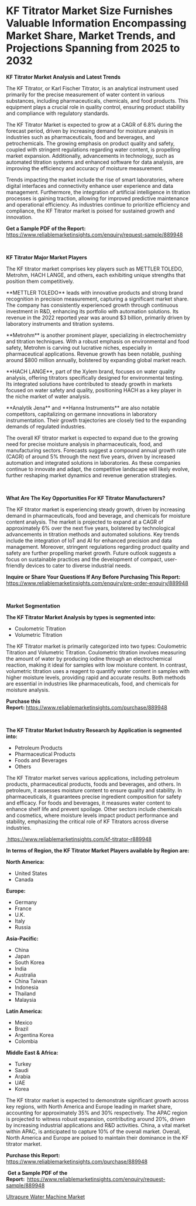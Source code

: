 <p><h1>KF Titrator Market Size Furnishes Valuable Information Encompassing Market Share, Market Trends, and Projections Spanning from 2025 to 2032</h1></p><p><strong>KF Titrator Market Analysis and Latest Trends</strong></p>
<p><p>The KF Titrator, or Karl Fischer Titrator, is an analytical instrument used primarily for the precise measurement of water content in various substances, including pharmaceuticals, chemicals, and food products. This equipment plays a crucial role in quality control, ensuring product stability and compliance with regulatory standards.</p><p>The KF Titrator Market is expected to grow at a CAGR of 6.8% during the forecast period, driven by increasing demand for moisture analysis in industries such as pharmaceuticals, food and beverages, and petrochemicals. The growing emphasis on product quality and safety, coupled with stringent regulations regarding water content, is propelling market expansion. Additionally, advancements in technology, such as automated titration systems and enhanced software for data analysis, are improving the efficiency and accuracy of moisture measurement.</p><p>Trends impacting the market include the rise of smart laboratories, where digital interfaces and connectivity enhance user experience and data management. Furthermore, the integration of artificial intelligence in titration processes is gaining traction, allowing for improved predictive maintenance and operational efficiency. As industries continue to prioritize efficiency and compliance, the KF Titrator market is poised for sustained growth and innovation.</p></p>
<p><strong>Get a Sample PDF of the Report:&nbsp;</strong> <a href="https://www.reliablemarketinsights.com/enquiry/request-sample/889948?utm_campaign=2214&utm_medium=2&utm_source=Github&utm_content=ia&utm_term=08042025&utm_id=kf-titrator">https://www.reliablemarketinsights.com/enquiry/request-sample/889948</a></p>
<p>&nbsp;</p>
<p><strong>KF Titrator Major Market Players</strong></p>
<p><p>The KF titrator market comprises key players such as METTLER TOLEDO, Metrohm, HACH LANGE, and others, each exhibiting unique strengths that position them competitively. </p><p>**METTLER TOLEDO** leads with innovative products and strong brand recognition in precision measurement, capturing a significant market share. The company has consistently experienced growth through continuous investment in R&D, enhancing its portfolio with automation solutions. Its revenue in the 2022 reported year was around $3 billion, primarily driven by laboratory instruments and titration systems.</p><p>**Metrohm** is another prominent player, specializing in electrochemistry and titration techniques. With a robust emphasis on environmental and food safety, Metrohm is carving out lucrative niches, especially in pharmaceutical applications. Revenue growth has been notable, pushing around $800 million annually, bolstered by expanding global market reach.</p><p>**HACH LANGE**, part of the Xylem brand, focuses on water quality analysis, offering titrators specifically designed for environmental testing. Its integrated solutions have contributed to steady growth in markets focused on water safety and quality, positioning HACH as a key player in the niche market of water analysis.</p><p>**Analytik Jena** and **Hanna Instruments** are also notable competitors, capitalizing on germane innovations in laboratory instrumentation. Their growth trajectories are closely tied to the expanding demands of regulated industries.</p><p>The overall KF titrator market is expected to expand due to the growing need for precise moisture analysis in pharmaceuticals, food, and manufacturing sectors. Forecasts suggest a compound annual growth rate (CAGR) of around 5% through the next five years, driven by increased automation and integrated solutions in laboratories. As these companies continue to innovate and adapt, the competitive landscape will likely evolve, further reshaping market dynamics and revenue generation strategies.</p></p>
<p>&nbsp;</p>
<p><strong>What Are The Key Opportunities For KF Titrator Manufacturers?</strong></p>
<p><p>The KF titrator market is experiencing steady growth, driven by increasing demand in pharmaceuticals, food and beverage, and chemicals for moisture content analysis. The market is projected to expand at a CAGR of approximately 6% over the next five years, bolstered by technological advancements in titration methods and automated solutions. Key trends include the integration of IoT and AI for enhanced precision and data management. Moreover, stringent regulations regarding product quality and safety are further propelling market growth. Future outlook suggests a focus on sustainable practices and the development of compact, user-friendly devices to cater to diverse industrial needs.</p></p>
<p><strong>Inquire or Share Your Questions If Any Before Purchasing This Report:</strong> <a href="https://www.reliablemarketinsights.com/enquiry/pre-order-enquiry/889948?utm_campaign=2214&utm_medium=2&utm_source=Github&utm_content=ia&utm_term=08042025&utm_id=kf-titrator">https://www.reliablemarketinsights.com/enquiry/pre-order-enquiry/889948</a></p>
<p>&nbsp;</p>
<p><strong>Market Segmentation</strong></p>
<p><strong>The KF Titrator Market Analysis by types is segmented into:</strong></p>
<p><ul><li>Coulometric Titration</li><li>Volumetric Titration</li></ul></p>
<p><p>The KF Titrator market is primarily categorized into two types: Coulometric Titration and Volumetric Titration. Coulometric titration involves measuring the amount of water by producing iodine through an electrochemical reaction, making it ideal for samples with low moisture content. In contrast, volumetric titration uses a reagent to quantify water content in samples with higher moisture levels, providing rapid and accurate results. Both methods are essential in industries like pharmaceuticals, food, and chemicals for moisture analysis.</p></p>
<p><strong>Purchase this Report:&nbsp;</strong><a href="https://www.reliablemarketinsights.com/purchase/889948?utm_campaign=2214&utm_medium=2&utm_source=Github&utm_content=ia&utm_term=08042025&utm_id=kf-titrator">https://www.reliablemarketinsights.com/purchase/889948</a></p>
<p>&nbsp;</p>
<p><strong>The KF Titrator Market Industry Research by Application is segmented into:</strong></p>
<p><ul><li>Petroleum Products</li><li>Pharmaceutical Products</li><li>Foods and Beverages</li><li>Others</li></ul></p>
<p><p>The KF Titrator market serves various applications, including petroleum products, pharmaceutical products, foods and beverages, and others. In petroleum, it assesses moisture content to ensure quality and stability. In pharmaceuticals, it guarantees precise ingredient composition for safety and efficacy. For foods and beverages, it measures water content to enhance shelf life and prevent spoilage. Other sectors include chemicals and cosmetics, where moisture levels impact product performance and stability, emphasizing the critical role of KF Titrators across diverse industries.</p></p>
<p><a href="https://www.reliablemarketinsights.com/kf-titrator-r889948?utm_campaign=2214&utm_medium=2&utm_source=Github&utm_content=ia&utm_term=08042025&utm_id=kf-titrator">&nbsp;https://www.reliablemarketinsights.com/kf-titrator-r889948</a></p>
<p><strong>In terms of Region, the KF Titrator Market Players available by Region are:</strong></p>
<p>
    <p> <strong> North America: </strong>
        <ul>
            <li>United States</li>
            <li>Canada</li>
        </ul>
        </p> 
    <p> <strong> Europe: </strong>
        <ul>
            <li>Germany</li>
            <li>France</li>
            <li>U.K.</li>
            <li>Italy</li>
            <li>Russia</li>
        </ul>
        </p> 
    <p> <strong> Asia-Pacific: </strong>
        <ul>
            <li>China</li>
            <li>Japan</li>
            <li>South Korea</li>
            <li>India</li>
            <li>Australia</li>
            <li>China Taiwan</li>
            <li>Indonesia</li>
            <li>Thailand</li>
            <li>Malaysia</li>
        </ul>
        </p> 
    <p> <strong> Latin America: </strong>
        <ul>
            <li>Mexico</li>
            <li>Brazil</li>
            <li>Argentina Korea</li>
            <li>Colombia</li>
        </ul>
        </p> 
    <p> <strong> Middle East & Africa: </strong>
        <ul>
            <li>Turkey</li>
            <li>Saudi</li>
            <li>Arabia</li>
            <li>UAE</li>
            <li>Korea</li>
        </ul>
    </p>
    </p>
<p><p>The KF titrator market is expected to demonstrate significant growth across key regions, with North America and Europe leading in market share, accounting for approximately 35% and 30% respectively. The APAC region is projected to witness robust expansion, contributing around 20%, driven by increasing industrial applications and R&D activities. China, a vital market within APAC, is anticipated to capture 10% of the overall market. Overall, North America and Europe are poised to maintain their dominance in the KF titrator market.</p></p>
<p><strong>Purchase this Report: </strong><a href="https://www.reliablemarketinsights.com/purchase/889948?utm_campaign=2214&utm_medium=2&utm_source=Github&utm_content=ia&utm_term=08042025&utm_id=kf-titrator">https://www.reliablemarketinsights.com/purchase/889948</a></p>
<p>&nbsp;<strong>Get a Sample PDF of the Report:&nbsp;&nbsp;</strong><a href="https://www.reliablemarketinsights.com/enquiry/request-sample/889948?utm_campaign=2214&utm_medium=2&utm_source=Github&utm_content=ia&utm_term=08042025&utm_id=kf-titrator">https://www.reliablemarketinsights.com/enquiry/request-sample/889948</a></p>
<p><strong></strong></p>
<p><p><a href="https://github.com/wileonie19657/Market-Research-Report-List-1/blob/main/ultrapure-water-machine-market.md?utm_campaign=2214&utm_medium=2&utm_source=Github&utm_content=ia&utm_term=08042025&utm_id=kf-titrator">Ultrapure Water Machine Market</a></p></p>